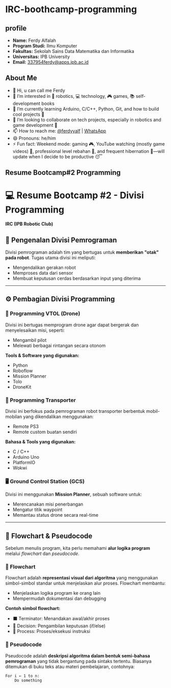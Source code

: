 # IRC-boothcamp-programming

## profile

- **Name:** Ferdy Alfalah
- **Program Studi:** Ilmu Komputer
- **Fakultas:** Sekolah Sains Data Matematika dan Informatika
- **Universitas:** IPB University 
- **Email:** <337954ferdy@apps.ipb.ac.id>

## About Me

- 👋 Hi, u can call me Ferdy  
- 👀 I’m interested in 🤖 robotics, 💻 technology, 🎮 games, 📚 self-development books   
- 🌱 I’m currently learning Arduino, C/C++, Python, Git, and how to build cool projects 🚀    
- 💞️ I’m looking to collaborate on tech projects, especially in robotics and game development 🤝 
- 📫 How to reach me: [@ferdyyalf](https://instagram.com/ferdyyalf) | [WhatsApp](https://wa.me/6282111787628)
- 😄 Pronouns: he/him
- ⚡ Fun fact: Weekend mode: gaming 🎮, YouTube watching (mostly game videos) 🍿, professional level rebahan 🛌, and frequent hibernation 🦥—will update when I decide to be productive 😴  

## Resume Bootcamp#2 Programming

# 💻 Resume Bootcamp #2 - Divisi Programming  
**IRC (IPB Robotic Club)**

## 🧠 Pengenalan Divisi Pemrograman

Divisi pemrograman adalah tim yang bertugas untuk **memberikan "otak" pada robot**. Tugas utama divisi ini meliputi:

- Mengendalikan gerakan robot  
- Memproses data dari sensor  
- Membuat keputusan cerdas berdasarkan input yang diterima

---

## ⚙️ Pembagian Divisi Programming

### 🔹 Programming VTOL (Drone)
Divisi ini bertugas memprogram drone agar dapat bergerak dan menyelesaikan misi, seperti:
- Mengambil pilot
- Melewati berbagai rintangan secara otonom

**Tools & Software yang digunakan:**
- Python  
- Roboflow  
- Mission Planner  
- Tolo  
- DroneKit  

### 🔸 Programming Transporter
Divisi ini berfokus pada pemrograman robot transporter berbentuk mobil-mobilan yang dikendalikan menggunakan:
- Remote PS3
- Remote custom buatan sendiri

**Bahasa & Tools yang digunakan:**
- C / C++  
- Arduino Uno  
- PlatformIO  
- Wokwi  

### 🖥️ Ground Control Station (GCS)
Divisi ini menggunakan **Mission Planner**, sebuah software untuk:
- Merencanakan misi penerbangan
- Mengatur titik waypoint
- Memantau status drone secara real-time

---

## 🔁 Flowchart & Pseudocode

Sebelum menulis program, kita perlu memahami **alur logika program** melalui _flowchart_ dan _pseudocode_.

### 🔄 Flowchart
Flowchart adalah **representasi visual dari algoritma** yang menggunakan simbol-simbol standar untuk menjelaskan alur proses. Flowchart membantu:
- Menjelaskan logika program ke orang lain
- Mempermudah dokumentasi dan debugging

**Contoh simbol flowchart:**
- ⬛ Terminator: Menandakan awal/akhir proses
- 🔷 Decision: Pengambilan keputusan (if/else)
- 🔲 Process: Proses/eksekusi instruksi

### 📝 Pseudocode
Pseudocode adalah **deskripsi algoritma dalam bentuk semi-bahasa pemrograman** yang tidak bergantung pada sintaks tertentu. Biasanya ditemukan di buku teks atau materi pembelajaran, contohnya:
```plaintext
For i ← 1 to n:
    Do something

